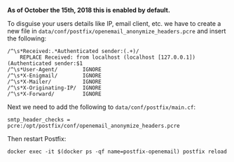 **As of October the 15th, 2018 this is enabled by default.**

To disguise your users details like IP, email client, etc. we have to create a new file in `data/conf/postfix/openemail_anonymize_headers.pcre` and insert the following:

```
/^\s*Received:.*Authenticated sender:(.+)/
    REPLACE Received: from localhost (localhost [127.0.0.1]) (Authenticated sender:$1
/^\s*User-Agent/        IGNORE
/^\s*X-Enigmail/        IGNORE
/^\s*X-Mailer/          IGNORE
/^\s*X-Originating-IP/  IGNORE
/^\s*X-Forward/         IGNORE
```

Next we need to add the following to `data/conf/postfix/main.cf`:

```
smtp_header_checks = pcre:/opt/postfix/conf/openemail_anonymize_headers.pcre
```

Then restart Postfix:

```
docker exec -it $(docker ps -qf name=postfix-openemail) postfix reload
```
